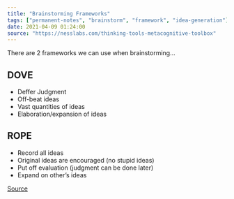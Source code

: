 ```yaml
---
title: "Brainstorming Frameworks"
tags: ["permanent-notes", "brainstorm", "framework", "idea-generation"]
date: 2021-04-09 01:24:00
source: "https://nesslabs.com/thinking-tools-metacognitive-toolbox"
---
```


There are 2 frameworks we can use when brainstorming...

## DOVE

- Deffer Judgment
- Off-beat ideas
- Vast quantities of ideas
- Elaboration/expansion of ideas

## ROPE

- Record all ideas
- Original ideas are encouraged (no stupid ideas)
- Put off evaluation (judgment can be done later)
- Expand on other’s ideas

[Source](https://nesslabs.com/thinking-tools-metacognitive-toolbox)